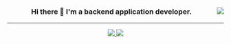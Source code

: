 <div align=center> 
  
<a href="https://github.com/anuraghazra/github-readme-stats"><img align="right" src="https://github-readme-stats.vercel.app/api/top-langs/?username=wonjjong&theme=dracula&exclude_repo=Computer-Science-Engineering&layout=compact&langs_count=10"/></a>
  
### Hi there 👋 I'm a backend application developer.
---

<a href="https://solved.ac/profile/wonjjong">
  <img src="http://mazassumnida.wtf/api/mini/generate_badge?boj=wonjjong"/>
</a>    
 
<a href="https://wonjjong.github.io"> 
   <img src="https://img.shields.io/badge/-blog-yellow" />
</a>
  
  
</div>
<!--
**wonjjong/wonjjong** is a ✨ _special_ ✨ repository because its `README.md` (this file) appears on your GitHub profile.
Here are some ideas to get you started:

- 🔭 I’m currently working on ...
- 🌱 I’m currently learning ...
- 👯 I’m looking to collaborate on ...
- 🤔 I’m looking for help with ...
- 💬 Ask me about ...
- 📫 How to reach me: ...
- 😄 Pronouns: ...
- ⚡ Fun fact: ...
-->
